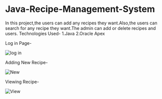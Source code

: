 # Java-Recipe-Management-System

In this project,the users can add any recipes they want.Also,the users can search for any recipe they want.The admin can add or delete recipes and users.
Technologies Used-
  1.Java
  2.Oracle Apex

Log in Page-

![log in](https://user-images.githubusercontent.com/88025966/127637532-fc7f8950-df23-4aa4-9a58-89c5f308c038.JPG)

Adding New Recipe-

![New](https://user-images.githubusercontent.com/88025966/127637332-76196136-a12e-4686-a49f-08ae8faf72d5.JPG)

Viewing Recipe-

![View](https://user-images.githubusercontent.com/88025966/127637355-aa7a3858-f7df-4eb2-9c87-1efc94abe095.JPG)
